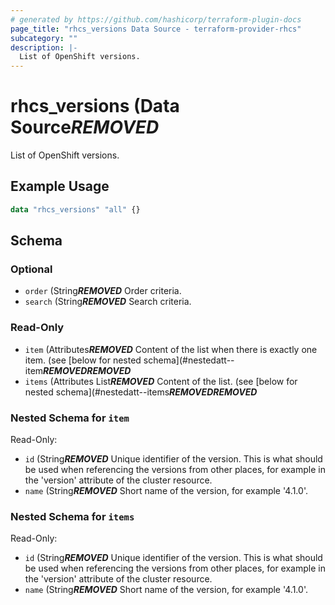 ```yaml
---
# generated by https://github.com/hashicorp/terraform-plugin-docs
page_title: "rhcs_versions Data Source - terraform-provider-rhcs"
subcategory: ""
description: |-
  List of OpenShift versions.
---
```


# rhcs_versions (Data Source***REMOVED***

List of OpenShift versions.

## Example Usage

```terraform
data "rhcs_versions" "all" {}
```

<!-- schema generated by tfplugindocs -->
## Schema

### Optional

- `order` (String***REMOVED*** Order criteria.
- `search` (String***REMOVED*** Search criteria.

### Read-Only

- `item` (Attributes***REMOVED*** Content of the list when there is exactly one item. (see [below for nested schema](#nestedatt--item***REMOVED******REMOVED***
- `items` (Attributes List***REMOVED*** Content of the list. (see [below for nested schema](#nestedatt--items***REMOVED******REMOVED***

<a id="nestedatt--item"></a>
### Nested Schema for `item`

Read-Only:

- `id` (String***REMOVED*** Unique identifier of the version. This is what should be used when referencing the versions from other places, for example in the 'version' attribute of the cluster resource.
- `name` (String***REMOVED*** Short name of the version, for example '4.1.0'.


<a id="nestedatt--items"></a>
### Nested Schema for `items`

Read-Only:

- `id` (String***REMOVED*** Unique identifier of the version. This is what should be used when referencing the versions from other places, for example in the 'version' attribute of the cluster resource.
- `name` (String***REMOVED*** Short name of the version, for example '4.1.0'.
